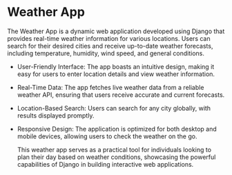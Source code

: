 # Weather App

The Weather App is a dynamic web application developed using Django that provides real-time weather information for various locations. Users can search for their desired cities and receive up-to-date weather forecasts, including temperature, humidity, wind speed, and general conditions.

* User-Friendly Interface: The app boasts an intuitive design, making it easy for users to enter location details and view weather information.
* Real-Time Data: The app fetches live weather data from a reliable weather API, ensuring that users receive accurate and current forecasts.
* Location-Based Search: Users can search for any city globally, with results displayed promptly.
* Responsive Design: The application is optimized for both desktop and mobile devices, allowing users to check the weather on the go.

  This weather app serves as a practical tool for individuals looking to plan their day based on weather conditions, showcasing the powerful capabilities of Django in building interactive web applications.
